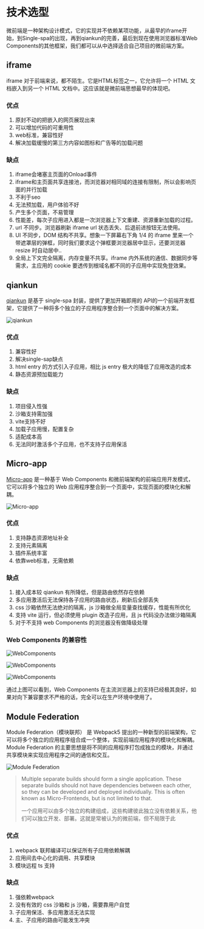 # 技术选型

微前端是一种架构设计模式，它的实现并不依赖某项功能，从最早的iframe开始，到Single-spa的出现，再到qiankun的完善，最后到现在使用浏览器标准Web Components的其他框架，我们都可以从中选择适合自己项目的微前端方案。

## iframe

iframe 对于前端来说，都不陌生。它是HTML标签之一，它允许将一个 HTML 文档嵌入到另一个 HTML 文档中。这应该就是微前端思想最早的体现吧。

### 优点

1. 原封不动的把嵌入的网页展现出来
2. 可以增加代码的可重用性
3. web标准，兼容性好
4. 解决加载缓慢的第三方内容如图标和广告等的加载问题

### 缺点

1. iframe会堵塞主页面的Onload事件
2. iframe和主页面共享连接池，而浏览器对相同域的连接有限制，所以会影响页面的并行加载
3. 不利于seo
4. 无法预加载，用户体验不好
5. 产生多个页面，不易管理
6. 性能差，每次子应用进入都是一次浏览器上下文重建、资源重新加载的过程。
7. url 不同步。浏览器刷新 iframe url 状态丢失、后退前进按钮无法使用。
8. UI 不同步，DOM 结构不共享。想象一下屏幕右下角 1/4 的 iframe 里来一个带遮罩层的弹框，同时我们要求这个弹框要浏览器居中显示，还要浏览器 resize 时自动居中..
9. 全局上下文完全隔离，内存变量不共享。iframe 内外系统的通信、数据同步等需求，主应用的 cookie 要透传到根域名都不同的子应用中实现免登效果。

## qiankun

[qiankun](https://qiankun.umijs.org/zh) 是基于 single-spa 封装，提供了更加开箱即用的 API的一个前端开发框架，它提供了一种将多个独立的子应用程序整合到一个页面中的解决方案。

![qiankun](@assets/micro/qiankun.jpeg)

### 优点

1. 兼容性好
2. 解决single-sap缺点
3. html entry 的方式引入子应用，相比 js entry 极大的降低了应用改造的成本
4. 静态资源预加载能力

### 缺点

1. 项目侵入性强
2. 沙箱支持需加强
3. vite支持不好
4. 加载子应用慢，配置复杂
5. 适配成本高
6. 无法同时激活多个子应用，也不支持子应用保活

## Micro-app

[Micro-app](https://zeroing.jd.com/micro-app/) 是一种基于 Web Components 和微前端架构的前端应用开发模式，它可以将多个独立的 Web 应用程序整合到一个页面中，实现页面的模块化和解耦。

![Micro-app](@assets/micro/Micro-app.png)

### 优点

1. 支持静态资源地址补全
2. 支持元素隔离
3. 插件系统丰富
4. 依靠web标准，无需依赖

### 缺点

1. 接入成本较 qiankun 有所降低，但是路由依然存在依赖
2. 多应用激活后无法保持各子应用的路由状态，刷新后全部丢失
3. css 沙箱依然无法绝对的隔离，js 沙箱做全局变量查找缓存，性能有所优化
4. 支持 vite 运行，但必须使用 plugin 改造子应用，且 js 代码没办法做沙箱隔离
5. 对于不支持 web Components 的浏览器没有做降级处理

### Web Components 的兼容性

![WebComponents](@assets/micro/WebComponents.png)

![WebComponents](@assets/micro/WebComponents2.png)

![WebComponents](@assets/micro/WebComponents3.png)

通过上图可以看到，Web Components 在主流浏览器上的支持已经极其良好，如果对向下兼容要求不严格的话，完全可以在生产环境中使用了。

## Module Federation

Module Federation（模块联邦） 是 Webpack5 提出的一种新型的前端架构，它可以将多个独立的应用程序组合成一个整体，实现前端应用程序的模块化和解耦。Module Federation 的主要思想是将不同的应用程序打包成独立的模块，并通过共享模块来实现应用程序之间的通信和交互。

![Module Federation](@assets/micro/mf.png)

> Multiple separate builds should form a single application. These separate builds should not have dependencies between each other, so they can be developed and deployed individually. This is often known as Micro-Frontends, but is not limited to that.
>
> 一个应用可以由多个独立的构建组成，这些构建彼此独立没有依赖关系，他们可以独立开发、部署。这就是常被认为的微前端，但不局限于此

### 优点

1. webpack 联邦编译可以保证所有子应用依赖解耦
2. 应用间去中心化的调用、共享模块
3. 模块远程 ts 支持

### 缺点

1. 强依赖webpack
2. 没有有效的 css 沙箱和 js 沙箱，需要靠用户自觉
3. 子应用保活、多应用激活无法实现
4. 主、子应用的路由可能发生冲突
